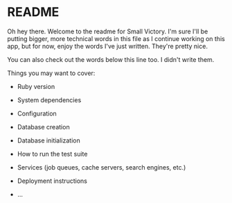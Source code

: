 # README

Oh hey there. Welcome to the readme for Small Victory. I'm sure I'll be putting bigger, more technical words in this file as I continue working on this app, but for now, enjoy the words I've just written. They're pretty nice. 

You can also check out the words below this line too. I didn't write them. 

Things you may want to cover:

* Ruby version

* System dependencies

* Configuration

* Database creation

* Database initialization

* How to run the test suite

* Services (job queues, cache servers, search engines, etc.)

* Deployment instructions

* ...

